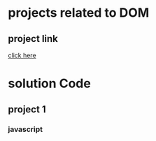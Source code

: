 # projects related to DOM
## project  link 
[click here](https://bug-free-funicular-r4r5r75wqqrxcxj9j.github.dev/)

# solution Code
## project 1
### javascript 
